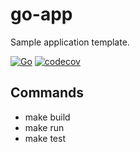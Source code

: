 # go-app

Sample application template.

[![Go](https://github.com/gmvbr/go-app/actions/workflows/go.yml/badge.svg)](https://github.com/gmvbr/go-app/actions/workflows/go.yml)
[![codecov](https://codecov.io/gh/gmvbr/go-app/branch/main/graph/badge.svg?token=wlBLEizwaU)](https://codecov.io/gh/gmvbr/go-app)

## Commands

- make build
- make run
- make test